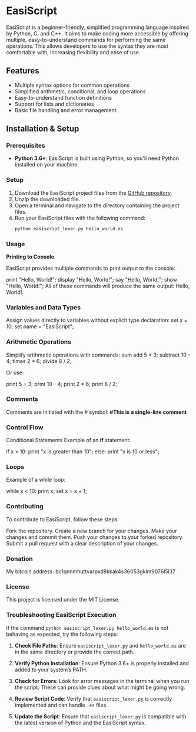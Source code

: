 # EasiScript

EasiScript is a beginner-friendly, simplified programming language inspired by Python, C, and C++. It aims to make coding more accessible by offering multiple, easy-to-understand commands for performing the same operations. This allows developers to use the syntax they are most comfortable with, increasing flexibility and ease of use.

## Features
- Multiple syntax options for common operations
- Simplified arithmetic, conditional, and loop operations
- Easy-to-understand function definitions
- Support for lists and dictionaries
- Basic file handling and error management

## Installation & Setup
### Prerequisites
- **Python 3.6+**: EasiScript is built using Python, so you'll need Python installed on your machine.

### Setup
1. Download the EasiScript project files from the [GitHub repository](#).
2. Unzip the downloaded file.
3. Open a terminal and navigate to the directory containing the project files.
4. Run your EasiScript files with the following command:
   ```bash
   python easiscript_lexer.py hello_world.es
### Usage
**Printing to Console**

EasiScript provides multiple commands to print output to the console:

print "Hello, World!";
display "Hello, World!";
say "Hello, World!";
show "Hello, World!";
All of these commands will produce the same output: Hello, World!.

### Variables and Data Types

Assign values directly to variables without explicit type declaration:
set x = 10;
set name = "EasiScript";
### Arithmetic Operations

Simplify arithmetic operations with commands:
sum add 5 + 3;
subtract 10 - 4;
times 2 * 6;
divide 8 / 2;

Or use:

print 5 + 3;
print 10 - 4;
print 2 * 6;
print 8 / 2;

### Comments
Comments are initiated with the # symbol:
**#This is a single-line comment**
### Control Flow
Conditional Statements
Example of an **if** statement:


if x > 10:
    print "x is greater than 10";
else:
    print "x is 10 or less";

### Loops

Example of a while loop:

while x < 10:
    print x;
    set x = x + 1;
### Contributing
To contribute to EasiScript, follow these steps:

Fork the repository.
Create a new branch for your changes.
Make your changes and commit them.
Push your changes to your forked repository.
Submit a pull request with a clear description of your changes.

### Donation
My bitcoin address: bc1qnnmhuttvarpxd8kkak4s36053gklm9076l5l37
### License
This project is licensed under the MIT License.

### Troubleshooting EasiScript Execution

If the command `python easiscript_lexer.py hello_world.es` is not behaving as expected, try the following steps:

1. **Check File Paths**: Ensure `easiscript_lexer.py` and `hello_world.es` are in the same directory or provide the correct path.

2. **Verify Python Installation**: Ensure Python 3.6+ is properly installed and added to your system’s PATH.

3. **Check for Errors**: Look for error messages in the terminal when you run the script. These can provide clues about what might be going wrong.

4. **Review Script Code**: Verify that `easiscript_lexer.py` is correctly implemented and can handle `.es` files. 

5. **Update the Script**: Ensure that `easiscript_lexer.py` is compatible with the latest version of Python and the EasiScript syntax.


